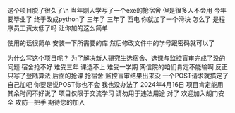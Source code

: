 这个项目脱了很久了\n
当年刚入学写了一个exe的抢宿舍 但是很多人不会用
今年要毕业了 终于改成python了
三年了 三年了 西电
你就加了一个滑块 怎么了 是程序员工资太低了吗 让你加的这么简单

使用的话很简单 安装一下所需要的库 然后修改文件中的学号跟密码就可以了

为什么写这个项目呢？
为了解决新人研究生选宿舍、选课与监控盲审完成了没的问题 宿舍抢不好 难受三年 课选不上 难受一学期
网信院的咱们肯定不能输啊 反正只写了登陆算法 后面的抢课 抢宿舍 监控盲审结果出来没 一个POST请求就搞定了 自己加吧 你要是说POST你也不会 我也没办法了
2024年4月16日 项目肯定能用 其余时间不好说了 项目仅限于交流学习 请勿用于违法用途
对了 欢迎加入胡门安全 攻防一把手 期待您的加入
